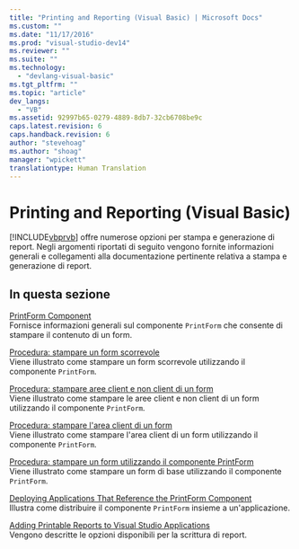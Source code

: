 ```yaml
---
title: "Printing and Reporting (Visual Basic) | Microsoft Docs"
ms.custom: ""
ms.date: "11/17/2016"
ms.prod: "visual-studio-dev14"
ms.reviewer: ""
ms.suite: ""
ms.technology: 
  - "devlang-visual-basic"
ms.tgt_pltfrm: ""
ms.topic: "article"
dev_langs: 
  - "VB"
ms.assetid: 92997b65-0279-4889-8db7-32cb6708be9c
caps.latest.revision: 6
caps.handback.revision: 6
author: "stevehoag"
ms.author: "shoag"
manager: "wpickett"
translationtype: Human Translation
---
```

# Printing and Reporting (Visual Basic)
[!INCLUDE[vbprvb](../../../csharp/programming-guide/concepts/linq/includes/vbprvb_md.md)] offre numerose opzioni per stampa e generazione di report.  Negli argomenti riportati di seguito vengono fornite informazioni generali e collegamenti alla documentazione pertinente relativa a stampa e generazione di report.  
  
## In questa sezione  
 [PrintForm Component](../../../visual-basic/developing-apps/printing/printform-component.md)  
 Fornisce informazioni generali sul componente `PrintForm` che consente di stampare il contenuto di un form.  
  
 [Procedura: stampare un form scorrevole](../../../visual-basic/developing-apps/printing/how-to-print-a-scrollable-form.md)  
 Viene illustrato come stampare un form scorrevole utilizzando il componente `PrintForm`.  
  
 [Procedura: stampare aree client e non client di un form](../../../visual-basic/developing-apps/printing/how-to-print-client-and-non-client-areas-of-a-form.md)  
 Viene illustrato come stampare le aree client e non client di un form utilizzando il componente `PrintForm`.  
  
 [Procedura: stampare l'area client di un form](../../../visual-basic/developing-apps/printing/how-to-print-the-client-area-of-a-form.md)  
 Viene illustrato come stampare l'area client di un form utilizzando il componente `PrintForm`.  
  
 [Procedura: stampare un form utilizzando il componente PrintForm](../../../visual-basic/developing-apps/printing/how-to-print-a-form-by-using-the-printform-component.md)  
 Viene illustrato come stampare un form di base utilizzando il componente `PrintForm`.  
  
 [Deploying Applications That Reference the PrintForm Component](../../../visual-basic/developing-apps/printing/deploying-applications-that-reference-the-printform-component.md)  
 Illustra come distribuire il componente `PrintForm` insieme a un'applicazione.  
  
 [Adding Printable Reports to Visual Studio Applications](../../../visual-basic/developing-apps/printing/adding-printable-reports-to-visual-studio-applications.md)  
 Vengono descritte le opzioni disponibili per la scrittura di report.